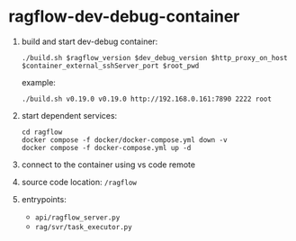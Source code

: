 # ragflow-dev-debug-container

1. build and start dev-debug container:
   	```shell
    ./build.sh $ragflow_version $dev_debug_version $http_proxy_on_host $container_external_sshServer_port $root_pwd
	  ```
    example:
    ```shell 
    ./build.sh v0.19.0 v0.19.0 http://192.168.0.161:7890 2222 root
    ```
2. start dependent services:

	```shell
 	cd ragflow
 	docker compose -f docker/docker-compose.yml down -v
	docker compose -f docker-compose.yml up -d
	```
3. connect to the container using vs code remote
4. source code location: `/ragflow`
5. entrypoints: 
   - `api/ragflow_server.py`
   - `rag/svr/task_executor.py`
